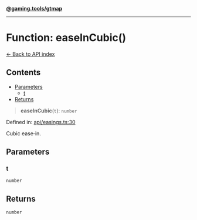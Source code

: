 [**@gaming.tools/gtmap**](README.md)

***

# Function: easeInCubic()

[← Back to API index](./README.md)

## Contents

- [Parameters](#parameters)
  - [t](#t)
- [Returns](#returns)

> **easeInCubic**(`t`): `number`

Defined in: [api/easings.ts:30](https://github.com/gamingtools/gt-map/blob/05d69e937e6093e14da4884825215d18bb9b0084/packages/gtmap/src/api/easings.ts#L30)

Cubic ease‑in.

## Parameters

### t

`number`

## Returns

`number`
